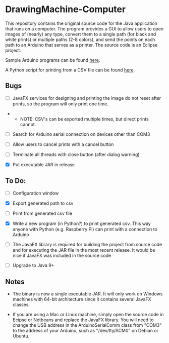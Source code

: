# DrawingMachine-Computer

This repository contains the original source code for the Java application that runs on a computer.
The program provides a GUI to allow users to open images of (nearly) any type, convert them to
a single path (for black and white prints) or multiple paths (2-8 colors), and send the points on 
each path to an Arduino that serves as a printer. The source code is an Eclipse project. 

Sample Arduino programs can be found [here](https://github.com/QuarksAndLeptons/DrawingMachine-Arduino).

A Python script for printing from a CSV file can be found [here](https://github.com/QuarksAndLeptons/DrawingMachine-Computer-Lite).

## Bugs

- [ ] JavaFX services for designing and printing the image do not reset after prints,
so the program will only print one time.

- - NOTE: CSV's can be exported multiple times, but direct prints cannot.

- [ ] Search for Arduino serial connection on devices other than COM3

- [ ] Allow users to cancel prints with a cancel button

- [ ] Terminate all threads with close button (after dialog warning)

- [X] Put executable JAR in release


## To Do:
- [ ] Configuration window

- [X] Export generated path to csv

- [ ] Print from generated csv file

- [X] Write a new program (in Python?) to print generated csv.  This way anyone with Python (e.g. 
Raspberry Pi) can print with a connection to Arduino

- [ ] The JavaFX library is required for building the project from source code and for 
executing the JAR file in the most recent release. It would be nice if JavaFX was
included in the source code

- [ ] Upgrade to Java 9+

## Notes
- The binary is now a single executable JAR.  It will only work on Windows machines with 64-bit architecture since it contains several JavaFX classes.

- If you are using a Mac or Linux machine, simply open the source code in Ecipse or Netbeans and replace the JavaFX library. You will need to change the USB address in the ArduinoSerialComm class from "COM3" to the address of your Arduino, such as "/dev/tty/ACM0" on Debian or Ubuntu.
